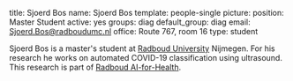 title: Sjoerd Bos
name: Sjoerd Bos
template: people-single
picture: 
position: Master Student
active: yes
groups: diag
default_group: diag
email: Sjoerd.Bos@radboudumc.nl
office: Route 767, room 16
type: student

Sjoerd Bos is a master's student at [Radboud University](https://www.ru.nl/english/) Nijmegen. For his research he works on automated COVID-19 classification using ultrasound. This research is part of [Radboud AI-for-Health](https://www.ai-for-health.nl/projects/covid_ultrasound/).
